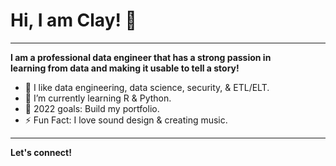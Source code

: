 **<h1>Hi, I am Clay! <span class="wave">👋</span></h1>**

______________

**I am a professional data engineer that has a strong passion in <br>
learning from data and making it usable to tell a story!**

- :test_tube: I like data engineering, data science, security, & ETL/ELT.
- 🌱 I’m currently learning R & Python.
- 📗 2022 goals: Build my portfolio.
- ⚡ Fun Fact: I love sound design & creating music.

_______________

**Let's connect!**

<!---
claydoers/claydoers is a ✨ special ✨ repository because its `README.md` (this file) appears on your GitHub profile.
You can click the Preview link to take a look at your changes.
--->
